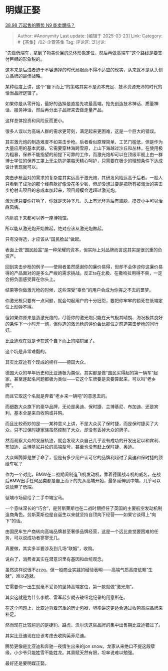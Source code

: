 # 明媒正娶
[38.98 万起售的腾势 N9 能卖爆吗？](https://www.zhihu.com/question/15512527961/answer/129607188155)

> Author: #Anonymity
> Last update: [编辑于 2025-03-23]
> Link:
> Category: #【答集】/02-企管答集 
> Tag: 
> 评论区:
> 泛讨论:

“先做低端车，拿到了物美价廉的总体形象定位，然后再做高端车”这个路线是要支付巨额的形象税的。

这本来是后进者迫于不容选择的时代局限而不得不适应的现实，从来就不是从头创立品牌的最佳战略。

某种程度上讲，这个“自下而上”的策略其实不是资本充足、技术资源充沛的时代的恰当品牌逻辑了。

如果你是从零开始，最好的选择是直接先攻最高端，抢先创造技术神话、质量神话、服务神话，然后再分出子品牌来去做走量产品。

这样总体投资和风险反而更小。

很多人误以为高端人群的需求更苛刻，满足起来更困难，这是一个巨大的错误。

其实激光炮的制造难度不如突击步枪。后者看似原理简单、工艺门槛低，但是作为大量应用的基本武器，它需要穿林海跨雪原，上山下海越过沙丘和丛林，在使用极为粗暴，保养不能指望的前提下可靠的工作，而激光炮却可以在顶级军舰上由一群博士学位的保养工罩上无尘防护罩每天精心呵护，只需要在极少的理想条件下达成设计表现就可以。

突击步枪面对的需求的复杂度其实远高于激光炮，其研发风险远高于后者。一般人只看到了成功的那个经典款好像没花多少钱，但却没想过要是把所有被淘汰的突击步枪射击项目的总成本加起来，项目规模会远超过激光炮。

激光炮只要你打响了，你就是天神下凡，头上有光环背后有翅膀，摸摸小手可以治麻风病。

内裤脱下来都可以养一座博物馆。

所以能从激光炮开始做起，绝对应该从激光炮做起。

只有没得选，才应该从“国民脸盆”做起。

表面上做“国民脸盆”是一种荣耀的资本，但实际上对品牌而言这其实是很沉重的负资产。

回到突击步枪的例子——使用者虽然感谢你的廉价易得，但却不会体谅你这廉价易得的产品面对的是多么严峻的需求挑战。反正ta在北极、在撒哈拉用得不爽，一定会把负面感受算在你头上。

结果等你做激光枪的时候，这些深受“辜负”的用户会成为你挥之不去的噩梦。

你激光枪只要有一点问题，就会勾起用户的十分旧怨，要把你牢牢的锁死在低端定位上动弹不得。

但如果你原来是造激光炮的，尽管你的激光炮只能在天气极其晴朗、海况极其良好的条件下一小时开一炮，但你造的激光枪的评价会比那位之前造突击步枪的同行好。

比亚迪现在就是卡在这个自下而上的陷阱里了。

这个坑是非常难翻的。

其实比亚迪有个现成的榜样——德国大众。

德国大众的早年历史和比亚迪极为类似，其实都是做“国民买得起的第一辆车”起家，甚至连起名问题都极为类似——它这个车牌要是真要算起来，可以叫“老乡牌”。

而且它取这个名就是奔着“老乡来一辆吧”的意思去的。

而细数大众旗下的豪华品牌，无论是奥迪、保时捷、兰博基尼、布加迪、还是宾利，基本全是来自收购或并购。

而且比较奇妙的是——某种意义上讲，不是大众买了保时捷，而是保时捷买了大众。只不过保时捷家族虽然控制了大众，却没有丢掉大众的牌子。

然而观察大众的发展轨迹，就会发现大众自己几乎没有成功的开发出足以和宾利、布加迪、兰博基尼并论的高端型号，甚至也没有赶上保时捷、奥迪。

大众辉腾算是拼了命了，但是有多少用户认可它的品牌利超过了奥迪和保时捷的顶级车呢？

作为一个对比，BMW在二战期间制造飞机发动机，靠着德国战斗机的威名，在战后BMW出手任何品类都是自上而下的先从高端开始，最多延伸到中端，几乎可以说放弃了低端。

低端市场留给了二手中端宝马。

一个意味深长的“巧合”，是劳斯莱斯也在二战时期担任了英国的主要航空发动机制造商角色。劳斯莱斯也是自诞生以来就坚持自顶向下经营——如果它谈得上“向下”的话。

由国民车生产商转向高端品牌甚至奢侈品牌经营，这是一个远比直觉要困难的任务，可以说成功者寥寥无几。

真要做，其实多半要涉及到几场“联姻”，收购。

说白了，消费者其实在潜意识里有基因和血统观念。

虽然这样说很不zzzq，但一般商业实践的经验表明——高端气质高度依赖“生就”，难以造就。

它需要你一出生就毫不妥协的坚持高端定位，第一款就做“激光炮”。

其实这就是为什么李斌、雷军起步就去破纽北纪录的用意所在。

在这个问题上，比亚迪背着沉重的历史包袱，坦率讲这更适合通过收购高端品牌来补足。

然而现在比较尴尬的是捷豹、路虎、沃尔沃这些品牌的集中出售期比亚迪错过了。

其实比亚迪现在应该考虑去收购英菲尼迪。

腾势更像是比亚迪和奔驰一夜情生出来的jon snow。龙家从来绝口不提这段孽缘，小少爷只能姓雪不能姓龙。其禀赋天然有限，坦率说难以勉强。

最好还是要明媒正娶。
